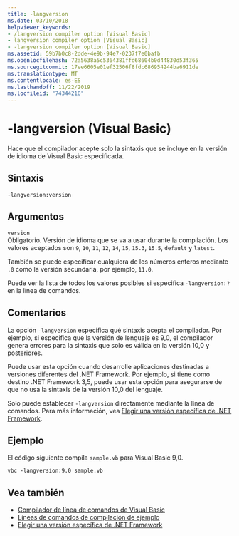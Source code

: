 ```yaml
---
title: -langversion
ms.date: 03/10/2018
helpviewer_keywords:
- /langversion compiler option [Visual Basic]
- langversion compiler option [Visual Basic]
- -langversion compiler option [Visual Basic]
ms.assetid: 59b7b0c8-2dde-4e9b-94e7-0237f7e0bafb
ms.openlocfilehash: 72a5638a5c5364381ffd68604b0d44830d53f365
ms.sourcegitcommit: 17ee6605e01ef32506f8fdc686954244ba6911de
ms.translationtype: MT
ms.contentlocale: es-ES
ms.lasthandoff: 11/22/2019
ms.locfileid: "74344210"
---
```

# <a name="-langversion-visual-basic"></a>-langversion (Visual Basic)
Hace que el compilador acepte solo la sintaxis que se incluye en la versión de idioma de Visual Basic especificada.  
  
## <a name="syntax"></a>Sintaxis  
  
```console  
-langversion:version  
```  
  
## <a name="arguments"></a>Argumentos  
 `version`  
 Obligatorio. Versión de idioma que se va a usar durante la compilación. Los valores aceptados son `9`, `10`, `11`, `12`, `14`, `15`, `15.3`, `15.5`, `default` y `latest`.

 También se puede especificar cualquiera de los números enteros mediante `.0` como la versión secundaria, por ejemplo, `11.0`.

 Puede ver la lista de todos los valores posibles si especifica `-langversion:?` en la línea de comandos.  
  
## <a name="remarks"></a>Comentarios  
 La opción `-langversion` especifica qué sintaxis acepta el compilador. Por ejemplo, si especifica que la versión de lenguaje es 9,0, el compilador genera errores para la sintaxis que solo es válida en la versión 10,0 y posteriores.  
  
 Puede usar esta opción cuando desarrolle aplicaciones destinadas a versiones diferentes del .NET Framework. Por ejemplo, si tiene como destino .NET Framework 3,5, puede usar esta opción para asegurarse de que no usa la sintaxis de la versión 10,0 del lenguaje.  
  
 Solo puede establecer `-langversion` directamente mediante la línea de comandos. Para más información, vea [Elegir una versión específica de .NET Framework](/visualstudio/ide/visual-studio-multi-targeting-overview).  
  
## <a name="example"></a>Ejemplo  
 El código siguiente compila `sample.vb` para Visual Basic 9,0.  
  
```console  
vbc -langversion:9.0 sample.vb  
```  
  
## <a name="see-also"></a>Vea también

- [Compilador de línea de comandos de Visual Basic](../../../visual-basic/reference/command-line-compiler/index.md)
- [Líneas de comandos de compilación de ejemplo](../../../visual-basic/reference/command-line-compiler/sample-compilation-command-lines.md)
- [Elegir una versión específica de .NET Framework](/visualstudio/ide/visual-studio-multi-targeting-overview)
